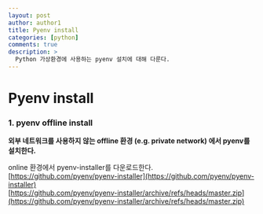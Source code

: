 ```yaml
---
layout: post
author: author1
title: Pyenv install
categories: [python]
comments: true
description: >
  Python 가상환경에 사용하는 pyenv 설치에 대해 다룬다.
---
```


# Pyenv install  
### 1. pyenv offline install
**외부 네트워크를 사용하지 않는 offline 환경 (e.g. private network) 에서 pyenv를 설치한다.**

online 환경에서 pyenv-installer를 다운로드한다.  
[https://github.com/pyenv/pyenv-installer](https://github.com/pyenv/pyenv-installer)  
[https://github.com/pyenv/pyenv-installer/archive/refs/heads/master.zip](https://github.com/pyenv/pyenv-installer/archive/refs/heads/master.zip)



